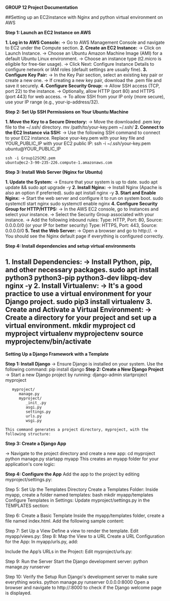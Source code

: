 **GROUP 12 Project Documentation**

##Setting up an EC2instance with Nginx and python virtual environment on AWS

**Step 1: Launch an EC2 Instance on AWS**

**1. Log in to AWS Console:**
 -> Go to AWS Management Console and navigate to EC2 under the Compute section.
**2. Create an EC2 Instance:**
 -> Click on Launch Instance.
 -> Choose an Ubuntu Amazon Machine Image (AMI) for a default Ubuntu Linux environment.
 -> Choose an instance type (t2.micro is eligible for free-tier usage).
 -> Click Next: Configure Instance Details to configure network or IAM roles (default settings are usually fine).
**3. Configure Key Pair:**
 -> In the Key Pair section, select an existing key pair or create a new one.
 -> If creating a new key pair, download the .pem file and save it securely.
**4. Configure Security Group:**
 -> Allow SSH access (TCP, port 22) to the instance.
 -> Optionally, allow HTTP (port 80) and HTTPS (port 443) for web access.
 -> To allow SSH from your IP only (more secure), use your IP range (e.g., your-ip-address/32).

**Step 2: Set Up SSH Permissions on Your Ubuntu Machine**

**1. Move the Key to a Secure Directory:**
 -> Move the downloaded .pem key file to the ~/.ssh/ directory.
    mv /path/to/your-key.pem ~/.ssh/
**2. Connect to the EC2 Instance via SSH:**
 -> Use the following SSH command to connect to your EC2 instance. Replace your-key.pem with your key file and YOUR_PUBLIC_IP with your EC2 public IP:
    ssh -i ~/.ssh/your-key.pem ubuntu@YOUR_PUBLIC_IP

    ssh -i Group12SCM2.pem 
    ubuntu@ec2-3-90-235-226.compute-1.amazonaws.com
 

**Step 3: Install Web Server (Nginx for Ubuntu)**

**1. Update the System:**
 -> Ensure that your system is up to date.
    sudo apt update && sudo apt upgrade -y
**2. Install Nginx:**
 -> Install Nginx (Apache is also an option if preferred).
    sudo apt install nginx -y
**3. Start and Enable Nginx:**
 -> Start the web server and configure it to run on system boot.
    sudo systemctl start nginx
    sudo systemctl enable nginx
**4. Configure Security Group for HTTP/HTTPS:**
 -> In the AWS EC2 console, go to Instances and select your instance.
 -> Select the Security Group associated with your instance.
 -> Add the following inbound rules:
       Type: HTTP, Port: 80, Source: 0.0.0.0/0 (or your IP for better security)
       Type: HTTPS, Port: 443, Source: 0.0.0.0/0
**5. Test the Web Server:**
 -> Open a browser and go to http://<EC2-public-IPv4-address>.
 -> You should see the Nginx default page if everything is configured correctly.

**Step 4: Install dependencies and setup virtual environments**

**1. Install Dependencies:**
 -> Install Python, pip, and other necessary packages.
    sudo apt install python3 python3-pip python3-dev libpq-dev nginx -y
**2. Install Virtualenv:**
 -> It's a good practice to use a virtual environment for your Django project.
    sudo pip3 install virtualenv
**3. Create and Activate a Virtual Environment:**
 -> Create a directory for your project and set up a virtual environment.
    mkdir myproject
    cd myproject
    virtualenv myprojectenv
    source myprojectenv/bin/activate
-------------------------------------------------------------------------------------------------------
**Setting Up a Django Framework with a Template**

**Step 1: Install Django**
 -> Ensure Django is installed on your system. Use the following command:
    pip install django
**Step 2: Create a New Django Project**
 -> Start a new Django project by running:
    django-admin startproject myproject
    
       myproject/
          manage.py
          myproject/
             _init_.py
             asgi.py
             settings.py
             urls.py
             wsgi.py
             
    This command generates a project directory, myproject, with the following structure:

**Step 3: Create a Django App**


 -> Navigate to the project directory and create a new app:
    cd myproject
    python manage.py startapp myapp
    This creates an myapp folder for your application's core logic:


**Step 4: Configure the App**
Add the app to the project by editing myproject/settings.py:



Step 5: Set Up the Templates Directory
Create a Templates Folder: Inside myapp, create a folder named templates:
bash
mkdir myapp/templates
Configure Templates in Settings: Update myproject/settings.py in the TEMPLATES section:


Step 6: Create a Basic Template
Inside the myapp/templates folder, create a file named index.html.
Add the following sample content:


Step 7: Set Up a View
Define a view to render the template. Edit myapp/views.py:
Step 
8: Map the View to a URL
Create a URL Configuration for the App: In myapp/urls.py, add:

Include the App’s URLs in the Project: Edit myproject/urls.py:

Step 9: Run the Server
Start the Django development server:
python manage.py runserver




Step 10: Verify the Setup
 Run Django's development server to make sure everything works.
python manage.py runserver 0.0.0.0:8000
 Open a browser and navigate to http://<EC2-public-IP>:8000 to check if the Django welcome page is displayed.


